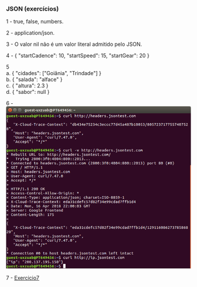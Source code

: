 ### JSON (exercícios)

1 - true, false, numbers.  

2 - application/json.  

3 - O valor nil não é um valor literal admitido pelo JSON.

4 - { "startCadence": 10, "startSpeed": 15, "startGear": 20 } 
 
5   
  a. { "cidades": ["Goiânia", "Trindade"] }  
  b. { "salada": "alface" }  
  c. { "altura": 2.3 }  
  d. { "sabor": null }  

6 - ![exercicio 6](docs/img/exercicio6.png)

7 - [Exercicio7](arquivos/src/main/java/br/ufg/inf/es/integracao/apigithub/Exercicio7.java)
